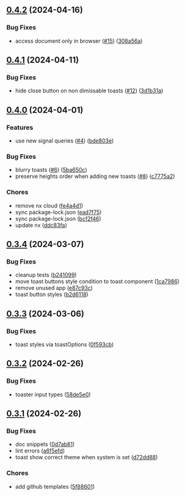 ## [0.4.2](https://github.com/tutkli/ngx-sonner/compare/v0.4.1...v0.4.2) (2024-04-16)


### Bug Fixes

* access document only in browser ([#15](https://github.com/tutkli/ngx-sonner/issues/15)) ([308a56a](https://github.com/tutkli/ngx-sonner/commit/308a56a0c5cb383a7f6d61997a25b5549acd2a6c))

## [0.4.1](https://github.com/tutkli/ngx-sonner/compare/v0.4.0...v0.4.1) (2024-04-11)


### Bug Fixes

* hide close button on non dimissable toasts ([#12](https://github.com/tutkli/ngx-sonner/issues/12)) ([3d1b31a](https://github.com/tutkli/ngx-sonner/commit/3d1b31aa7071590f5b88b84fe06c086c9ef5260a))

## [0.4.0](https://github.com/tutkli/ngx-sonner/compare/v0.3.4...v0.4.0) (2024-04-01)


### Features

* use new signal queries ([#4](https://github.com/tutkli/ngx-sonner/issues/4)) ([bde803e](https://github.com/tutkli/ngx-sonner/commit/bde803efb543fbbbc4a812d6ebc19d4c595cd04a))


### Bug Fixes

* blurry toasts ([#6](https://github.com/tutkli/ngx-sonner/issues/6)) ([5ba650c](https://github.com/tutkli/ngx-sonner/commit/5ba650c58ecf1fa1f839c85fe0ebe5e825a72f65))
* preserve heights order when adding new toasts ([#8](https://github.com/tutkli/ngx-sonner/issues/8)) ([c7775a2](https://github.com/tutkli/ngx-sonner/commit/c7775a20f165bc39575afd599004e6cb3787859a))


### Chores

* remove nx cloud ([fe4a4d1](https://github.com/tutkli/ngx-sonner/commit/fe4a4d19c9b9d97f4af096e5bb909f04b0b0a777))
* sync package-lock.json ([ead7f75](https://github.com/tutkli/ngx-sonner/commit/ead7f7597326b1f2ea166fab1fa4efe1821831f8))
* sync package-lock.json ([bcf2f46](https://github.com/tutkli/ngx-sonner/commit/bcf2f468815d1974e621d4fd9e8918a39a8a0334))
* update nx ([ddc83fa](https://github.com/tutkli/ngx-sonner/commit/ddc83fa76da51f9d85dd4c2aa7eeb1cf8c1f029f))

## [0.3.4](https://github.com/tutkli/ngx-sonner/compare/v0.3.3...v0.3.4) (2024-03-07)


### Bug Fixes

* cleanup tests ([b241099](https://github.com/tutkli/ngx-sonner/commit/b241099e5d1c60f928aef361f4ce042feddbb945))
* move toast buttons style condition to toast component ([1ca7986](https://github.com/tutkli/ngx-sonner/commit/1ca79865520dabef8444667ef06f9edb1d919832))
* remove unused app ([e87c93c](https://github.com/tutkli/ngx-sonner/commit/e87c93c23aeab9c3d232878a010f713977ad188b))
* toast button styles ([b2d6118](https://github.com/tutkli/ngx-sonner/commit/b2d6118218572a22e3fa6e93d0ed556f3b7f4c47))

## [0.3.3](https://github.com/tutkli/ngx-sonner/compare/v0.3.2...v0.3.3) (2024-03-06)


### Bug Fixes

* toast styles via toastOptions ([0f593cb](https://github.com/tutkli/ngx-sonner/commit/0f593cb016aa45d2d9e5d04b8cc5e5a5f0e77d7f))

## [0.3.2](https://github.com/tutkli/ngx-sonner/compare/v0.3.1...v0.3.2) (2024-02-26)


### Bug Fixes

* toaster input types ([58de5e0](https://github.com/tutkli/ngx-sonner/commit/58de5e0dc105fa908d0d6c635fef7b22e0ab7e57))

## [0.3.1](https://github.com/tutkli/ngx-sonner/compare/v0.3.0...v0.3.1) (2024-02-26)


### Bug Fixes

* doc snippets ([0d7ab81](https://github.com/tutkli/ngx-sonner/commit/0d7ab813b21cd563566298bb656dabd09463cf22))
* lint errors ([a6f5efd](https://github.com/tutkli/ngx-sonner/commit/a6f5efd8e9cb0a531ee2f6fb93ae4713b6e42fd6))
* toast show correct theme when system is set ([d72dd88](https://github.com/tutkli/ngx-sonner/commit/d72dd88009aa3ac43285378116860eee3dc4287d))


### Chores

* add github templates ([5f88601](https://github.com/tutkli/ngx-sonner/commit/5f88601cd77454b69ed697392cd60a8f5a798168))
